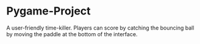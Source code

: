 # Pygame-Project
A user-friendly time-killer. Players can score by catching the bouncing ball by moving the paddle at the bottom of the interface.
